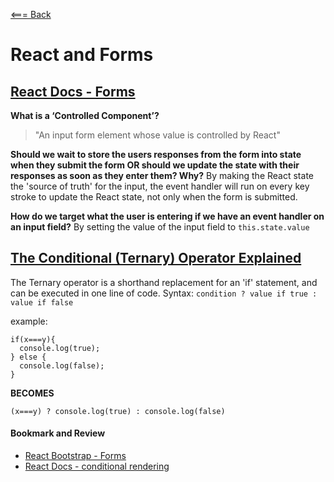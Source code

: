 [<=== Back](README.md)

# React and Forms

## [React Docs - Forms](https://reactjs.org/docs/forms.html)

**What is a ‘Controlled Component’?**
> "An input form element whose value is controlled by React"

**Should we wait to store the users responses from the form into state when they submit the form OR should we update the state with their responses as soon as they enter them? Why?**
By making the React state the 'source of truth' for the input, the event handler will run on every key stroke to update the React state, not only when the form is submitted. 

**How do we target what the user is entering if we have an event handler on an input field?**
By setting the value of the input field to `this.state.value` 


## [The Conditional (Ternary) Operator Explained](https://codeburst.io/javascript-the-conditional-ternary-operator-explained-cac7218beeff)

The Ternary operator is a shorthand replacement for an 'if' statement, and can be executed in one line of code.
Syntax: `condition ? value if true : value if false`

example:
```
if(x===y){
  console.log(true);
} else {
  console.log(false);
}
```

**BECOMES**

```
(x===y) ? console.log(true) : console.log(false)
```

#### Bookmark and Review
- [React Bootstrap - Forms](https://react-bootstrap.github.io/forms/overview/)
- [React Docs - conditional rendering](https://reactjs.org/docs/conditional-rendering.html)